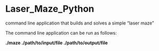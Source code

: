 # Laser_Maze_Python

command line application that builds and solves a simple “laser maze”

The command line application can be run as follows:

**./maze ./path/to/input/file  ./path/to/output/file**
